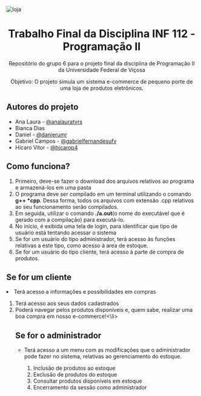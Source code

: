 ![loja](https://tm.ibxk.com.br/2014/07/04/04113037868358.jpg)
<h1 align="center">Trabalho Final da Disciplina INF 112 - Programação II</h1>
<p align="center">Repositório do grupo 6 para o projeto final da disciplina de Programação II da Universidade Federal de Viçosa</p>
<p align="center">
 <a>Objetivo: O projeto simula um sistema e-commerce de pequeno porte de uma loja de produtos eletrônicos.</a>
<p align="left">
  <h2>Autores do projeto</h2>
  <ul> 
    <li>Ana Laura  - <a href="https://github.com/analauratvrs" target="_blank">@analauratvrs</a></li>
    <li>Bianca Dias</li>
    <li>Daniel - <a href="https://github.com/danierumr" target="_blank">@danierumr</a> </li>
    <li>Gabriel Campos - <a href="https://github.com/gabrielfernandesufv" target="_blank">@gabrielfernandesufv</a></li>
    <li>Hícaro Vitor - <a href="https://github.com/hicarop4" target="_blank">@hicarop4</a></li>
  </ul>
</p>
<h2>Como funciona?</h2>
<p>
  <ol>
   <li>Primeiro, deve-se fazer o download dos arquivos relativos ao programa e armazená-los em uma pasta</li>
   <li>O programa deve ser compilado em um terminal utilizando o comando <b>g++ *cpp</b>. Dessa forma, todos os arquivos com extensão .cpp relativos ao seu funcionamento serão compilados.</li>
   <li>Em seguida, utilizar o comando <b>./a.out</b>(o nome do executável que é gerado com a compilação) para executá-lo.</li>
   <li>No início, é exibida uma tela de login, para identificar que tipo de usuário está tentando acessar o sistema</li>
   <li>Se for um usuário do tipo administrador, terá acesso às funções relativas a este tipo, como acesso à area de estoque.</li>
   <li>Se for um usuário do tipo cliente, terá acesso à parte de compra de produtos.</li>
  </ol>
<h2>Se for um cliente</h2>
<p> </p>
<li>Terá acesso a informações e possibilidades em compras</li>
<ol>
 <li>Terá acesso aos seus dados cadastrados</li>
 <li>Poderá navegar pelos produtos disponíveis e, quem sabe, realizar uma boa compra em nosso e-commerce!<\li>
<h2>Se for o administrador</h2>
<ul>
 <li>Terá acesso a um menu com as modificações que o administrador pode fazer no sistema, relativas ao gerenciamento do estoque.</li>
 <ol>
  <li>Inclusão de produtos ao estoque</li>
  <li>Exclusão de produtos do estoque</li>
  <li>Consultar produtos disponíveis em estoque</li>
  <li>Encerramento da sessão como administrador</li>
 </ol>
</ul>
</p>
